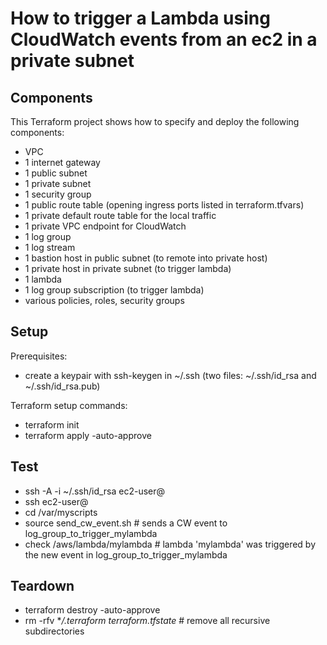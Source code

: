 # How to trigger a Lambda using CloudWatch events from an ec2 in a private subnet

## Components

This Terraform project shows how to specify and deploy the following components:
+ VPC
+ 1 internet gateway
+ 1 public subnet
+ 1 private subnet
+ 1 security group
+ 1 public route table (opening ingress ports listed in terraform.tfvars)
+ 1 private default route table for the local traffic
+ 1 private VPC endpoint for CloudWatch
+ 1 log group 
+ 1 log stream
+ 1 bastion host in public subnet (to remote into private host)
+ 1 private host in private subnet (to trigger lambda)
+ 1 lambda
+ 1 log group subscription (to trigger lambda)
+ various policies, roles, security groups

## Setup
Prerequisites:
* create a keypair with ssh-keygen in ~/.ssh (two files: ~/.ssh/id_rsa and ~/.ssh/id_rsa.pub)

Terraform setup commands:
* terraform init
* terraform apply -auto-approve

## Test
* ssh -A -i ~/.ssh/id_rsa ec2-user@<public ip of bastion>
* ssh ec2-user@<private ip of private ec2 instance>
* cd /var/myscripts
* source send_cw_event.sh # sends a CW event to log_group_to_trigger_mylambda
* check /aws/lambda/mylambda # lambda 'mylambda' was triggered by the new event in log_group_to_trigger_mylambda

## Teardown
* terraform destroy -auto-approve
* rm -rfv **/.terraform terraform.tfstate* # remove all recursive subdirectories
